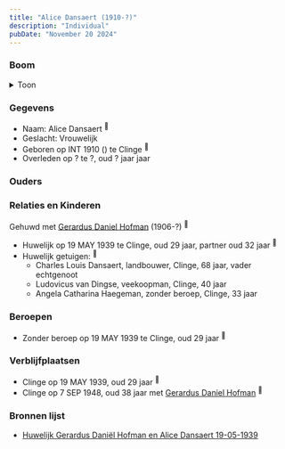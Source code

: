 ```yaml
---
title: "Alice Dansaert (1910-?)"
description: "Individual"
pubDate: "November 20 2024"
---
```


### Boom
<details><summary>Toon</summary>

![test](https://www.plantuml.com/plantuml/svg/bTBFQy8m50VmU_wAXnws7OHgDx5I_3cxERQnWpli96dprD0qaRmKAUB_RjGoFGrsIiXxtvSF8IDotBgoK8nogRVSyW9IdkLhQqejfaOP2yvoJRw4sh6D50YPj9d2onwBhQkWm295IvSZScZHk6gBx6PgfZWHx1a0J8mLQ1SRcUKQYUAuu58F1X2o0sDty7M-YXYxH1fZ9JE4Pu_WQ5q3EC4y23hT7lmccyba5iv2Ftw_agZ40U9-ojDgcHhd5FO7CFzSG3jg1t3_05CbzHflMYalbLfoBPQPDKIfyIoV6SBm9AePBsYv5IMT93u8hsPLS7tbF08qPs7ob4p-O7HwyFRzxYL1zv-CMX7tToY43_f2EuAFyOzVmkZCI88WY3hGL7AzSHKgPNQUSc3rQxLQTGUhlTS3Da8j_2yu0W00)
</details>

### Gegevens
- Naam: Alice Dansaert <sup><a href="../s00444/" style="text-decoration:none" title="Huwelijk Gerardus Daniël Hofman en Alice Dansaert 19-05-1939">:link:</a></sup>
- Geslacht: Vrouwelijk
- Geboren op INT 1910 () te Clinge <sup><a href="../s00444/" style="text-decoration:none" title="Huwelijk Gerardus Daniël Hofman en Alice Dansaert 19-05-1939">:link:</a></sup>
- Overleden op ? te ?, oud ? jaar jaar 

### Ouders

### Relaties en Kinderen

Gehuwd met [Gerardus Daniel Hofman](../i00264/) (1906-?) <sup><a href="../s00444/" style="text-decoration:none" title="Huwelijk Gerardus Daniël Hofman en Alice Dansaert 19-05-1939">:link:</a></sup>
- Huwelijk op 19 MAY 1939 te Clinge, oud 29 jaar, partner oud 32 jaar <sup><a href="../s00444/" style="text-decoration:none" title="Huwelijk Gerardus Daniël Hofman en Alice Dansaert 19-05-1939">:link:</a></sup>
- Huwelijk getuigen:  <sup><a href="../s00444/" style="text-decoration:none" title="Huwelijk Gerardus Daniël Hofman en Alice Dansaert 19-05-1939">:link:</a></sup>
  - Charles Louis Dansaert, landbouwer, Clinge, 68 jaar, vader echtgenoot
  - Ludovicus van Dingse, veekoopman, Clinge, 40 jaar
  - Angela Catharina Haegeman, zonder beroep, Clinge, 33 jaar

### Beroepen
- Zonder beroep op 19 MAY 1939 te Clinge, oud 29 jaar <sup><a href="../s00444/" style="text-decoration:none" title="Huwelijk Gerardus Daniël Hofman en Alice Dansaert 19-05-1939">:link:</a></sup>

### Verblijfplaatsen
- Clinge  op 19 MAY 1939, oud 29 jaar  <sup><a href="../s00444/" style="text-decoration:none" title="Huwelijk Gerardus Daniël Hofman en Alice Dansaert 19-05-1939">:link:</a></sup>
- Clinge  op 7 SEP 1948, oud 38 jaar met [Gerardus Daniel Hofman](../i00264/) <sup><a href="../s00446/" style="text-decoration:none" title="Huwelijk Prudent Nicolaas van den Berghe en Louisa Christina Hofman 07-09-1948 ">:link:</a></sup>

### Bronnen lijst
- [Huwelijk Gerardus Daniël Hofman en Alice Dansaert 19-05-1939](../s00444/)